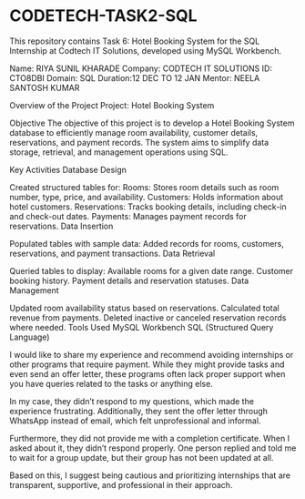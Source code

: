 # CODETECH-TASK2-SQL

This repository contains Task 6: Hotel Booking System for the SQL Internship at Codtech IT Solutions, developed using MySQL Workbench.

Name: RIYA SUNIL KHARADE
Company: CODTECH IT SOLUTIONS
ID: CTO8DBI
Domain: SQL
Duration:12 DEC TO 12 JAN
Mentor: NEELA SANTOSH KUMAR

Overview of the Project
Project: Hotel Booking System

Objective
The objective of this project is to develop a Hotel Booking System database to efficiently manage room availability, customer details, reservations, and payment records. The system aims to simplify data storage, retrieval, and management operations using SQL.

Key Activities
Database Design

Created structured tables for:
Rooms: Stores room details such as room number, type, price, and availability.
Customers: Holds information about hotel customers.
Reservations: Tracks booking details, including check-in and check-out dates.
Payments: Manages payment records for reservations.
Data Insertion

Populated tables with sample data:
Added records for rooms, customers, reservations, and payment transactions.
Data Retrieval

Queried tables to display:
Available rooms for a given date range.
Customer booking history.
Payment details and reservation statuses.
Data Management

Updated room availability status based on reservations.
Calculated total revenue from payments.
Deleted inactive or canceled reservation records where needed.
Tools Used
MySQL Workbench
SQL (Structured Query Language)
 <div>
   I would like to share my experience and recommend avoiding internships or other programs that require payment. While they might provide tasks and even send an offer letter, these programs often lack proper support when you have queries related to the tasks or anything else.

In my case, they didn’t respond to my questions, which made the experience frustrating. Additionally, they sent the offer letter through WhatsApp instead of email, which felt unprofessional and informal.

Furthermore, they did not provide me with a completion certificate. When I asked about it, they didn’t respond properly. One person replied and told me to wait for a group update, but their group has not been updated at all.

Based on this, I suggest being cautious and prioritizing internships that are transparent, supportive, and professional in their approach.
 </div>
